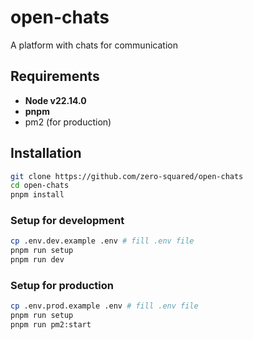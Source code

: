 # open-chats

A platform with chats for communication

## Requirements

- **Node v22.14.0**
- **pnpm**
- pm2 (for production)

## Installation

```bash
git clone https://github.com/zero-squared/open-chats
cd open-chats
pnpm install
```

### Setup for development

```bash
cp .env.dev.example .env # fill .env file
pnpm run setup
pnpm run dev
```

### Setup for production

```bash
cp .env.prod.example .env # fill .env file
pnpm run setup
pnpm run pm2:start
```